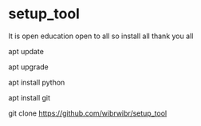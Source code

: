 # setup_tool
It is open education open to all 
so install all thank you all 

apt update

apt upgrade

apt install python

apt install git

git clone https://github.com/wibrwibr/setup_tool
